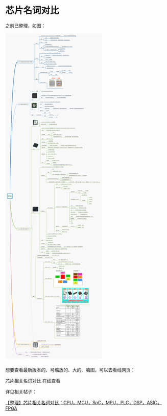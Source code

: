 # 芯片名词对比

之前已整理，如图：

![芯片相关名词对比](../assets/img/chip_related_name_compare.png)

想要查看最新版本的、可缩放的、大的、脑图，可以去看线网页：

[芯片相关名词对比 在线查看](https://www.processon.com/view/link/5c91f1b6e4b09a16b9a9acfe)

详见相关帖子：

[【整理】芯片相关名词对比：CPU，MCU，SoC，MPU，PLC，DSP，ASIC，FPGA](http://www.crifan.com/chip_name_difference_cpu_mcu_soc_mpu_plc_dsp_asic_fpga)